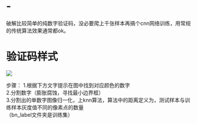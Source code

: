 # -
破解比较简单的纯数字验证码，没必要爬上千张样本再搞个cnn网络训练，用常规的传统算法效果通常都ok。
# 验证码样式
![](https://github.com/WMandy/Color_num_captcha/blob/master/000000.png)

步骤： 
1.根据下方文字提示在图中找到对应颜色的数字  
2.分割数字（膨胀腐蚀，寻找最小边界框）  
3.分割出的单数字图像归一化，上knn算法，算法中的距离定义为，测试样本与训练样本灰度值不同的像素点的数量  
（bn_label文件夹是训练集）  
